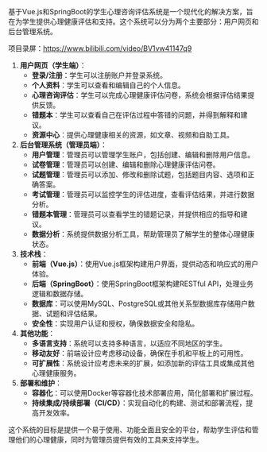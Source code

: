 ﻿基于Vue.js和SpringBoot的学生心理咨询评估系统是一个现代化的解决方案，旨在为学生提供心理健康评估和支持。这个系统可以分为两个主要部分：用户网页和后台管理系统。

项目录屏：https://www.bilibili.com/video/BV1vw41147q9

1. **用户网页（学生端）**：
   - **登录/注册**：学生可以注册账户并登录系统。
   - **个人资料**：学生可以查看和编辑自己的个人信息。
   - **心理咨询评估**：学生可以完成心理健康评估问卷，系统会根据评估结果提供反馈。
   - **错题本**：学生可以查看自己在评估过程中答错的问题，并得到解释和建议。
   - **资源中心**：提供心理健康相关的资源，如文章、视频和自助工具。
2. **后台管理系统（管理员端）**：
   - **用户管理**：管理员可以管理学生账户，包括创建、编辑和删除用户信息。
   - **试卷管理**：管理员可以创建、编辑和删除心理健康评估问卷。
   - **试题管理**：管理员可以添加、修改和删除试题，包括题目内容、选项和正确答案。
   - **考试管理**：管理员可以监控学生的评估进度，查看评估结果，并进行数据分析。
   - **错题本管理**：管理员可以查看学生的错题记录，并提供相应的指导和建议。
   - **数据分析**：系统提供数据分析工具，帮助管理员了解学生的整体心理健康状态。
3. **技术栈**：
   - **前端（Vue.js）**：使用Vue.js框架构建用户界面，提供动态和响应式的用户体验。
   - **后端（SpringBoot）**：使用SpringBoot框架构建RESTful API，处理业务逻辑和数据存储。
   - **数据库**：可以使用MySQL、PostgreSQL或其他关系型数据库存储用户数据、试题和评估结果。
   - **安全性**：实现用户认证和授权，确保数据安全和隐私。
4. **其他功能**：
   - **多语言支持**：系统可以支持多种语言，以适应不同地区的学生。
   - **移动友好**：前端设计应考虑移动设备，确保在手机和平板上的可用性。
   - **可扩展性**：系统设计应考虑未来的扩展，如添加新的评估工具或集成其他心理健康服务。
5. **部署和维护**：
   - **容器化**：可以使用Docker等容器化技术部署应用，简化部署和扩展过程。
   - **持续集成/持续部署（CI/CD）**：实现自动化的构建、测试和部署流程，提高开发效率。

这个系统的目标是提供一个易于使用、功能全面且安全的平台，帮助学生评估和管理他们的心理健康，同时为管理员提供有效的工具来支持学生。